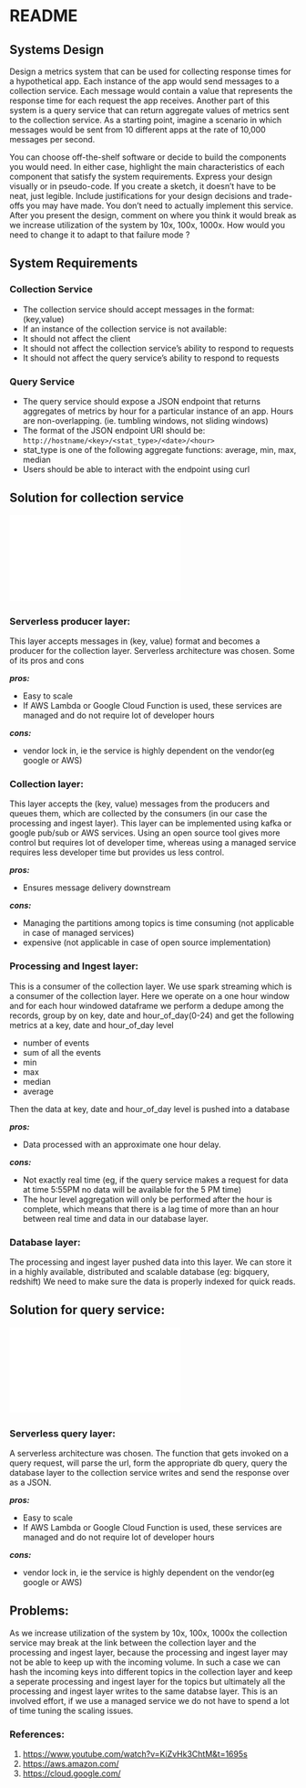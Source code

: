 # README

## Systems Design
Design a metrics system that can be used for collecting response times for a hypothetical app.
Each instance of the app would send messages to a collection service. Each message would
contain a value that represents the response time for each request the app receives. Another
part of this system is a query service that can return aggregate values of metrics sent to the
collection service. As a starting point, imagine a scenario in which messages would be sent from 10 different apps
at the rate of 10,000 messages per second.

You can choose off-the-shelf software or decide to build the components you would need. In
either case, highlight the main characteristics of each component that satisfy the system
requirements.
Express your design visually or in pseudo-code. If you create a sketch, it doesn’t have to be
neat, just legible. Include justifications for your design decisions and trade-offs you may have
made. You don’t need to actually implement this service​.
After you present the design, comment on where you think it would break as we increase
utilization of the system by 10x, 100x, 1000x. How would you need to change it to adapt to that
failure mode ?

## System Requirements

### Collection Service
* The collection service should accept messages in the format: (key,value)
* If an instance of the collection service is not available:
* It should not affect the client
* It should not affect the collection service’s ability to respond to requests
* It should not affect the query service’s ability to respond to requests

### Query Service
* The query service should expose a JSON endpoint that returns aggregates of metrics by
hour for a particular instance of an app. Hours are non-overlapping. (ie. tumbling
windows, not sliding windows)
* The format of the JSON endpoint URI should be: ```http://hostname/<key>/<stat_type>/<date>/<hour>```
* stat_type is one of the following aggregate functions: average, min, max, median
* Users should be able to interact with the endpoint using curl

## Solution for collection service
![Design Doc](./collection_service.pdf)

### Serverless producer layer:
This layer accepts messages in (key, value) format and becomes a producer for the collection layer. Serverless architecture was chosen. Some of its pros and cons

***pros:***
* Easy to scale
* If AWS Lambda or Google Cloud Function is used, these services are managed and do not require lot of developer hours

***cons:***
* vendor lock in, ie the service is highly dependent on the vendor(eg google or AWS)

### Collection layer:
This layer accepts the (key, value) messages from the producers and queues them, which are collected by the consumers (in our case the processing and ingest layer). This layer can be implemented using kafka or google pub/sub or AWS services. Using an open source tool gives more control but requires lot of developer time, whereas using a managed service requires less developer time but provides us less control.

***pros:***
* Ensures message delivery downstream

***cons:***
* Managing the partitions among topics is time consuming (not applicable in case of managed services)
* expensive (not applicable in case of open source implementation)

### Processing and Ingest layer:
This is a consumer of the collection layer. We use spark streaming which is a consumer of the collection layer. Here we operate on a one hour window and for each hour windowed dataframe we perform a dedupe among the records, group by on key, date and hour_of_day(0-24) and get the following metrics at a key, date and hour_of_day level
* number of events
* sum of all the events
* min 
* max
* median
* average

Then the data at key, date and hour_of_day level is pushed into a database

***pros:***
* Data processed with an approximate one hour delay.

***cons:***
* Not exactly real time (eg, if the query service makes a request for data at time 5:55PM no data will be available for the 5 PM time)
* The hour level aggregation will only be performed after the hour is complete, which means that there is a lag time of more than an hour between real time and data in our database layer.

### Database layer:
The processing and ingest layer pushed data into this layer. We can store it in a highly available, distributed and scalable database (eg: bigquery, redshift) We need to make sure the data is properly indexed for quick reads.

## Solution for query service:
![Design Doc](./query_service.pdf)

### Serverless query layer:
A serverless architecture was chosen. The function that gets invoked on a query request, will parse the url, form the appropriate db query, query the database layer to the collection service writes and send the response over as a JSON.

***pros:***
* Easy to scale
* If AWS Lambda or Google Cloud Function is used, these services are managed and do not require lot of developer hours

***cons:***
* vendor lock in, ie the service is highly dependent on the vendor(eg google or AWS)


## Problems:
As we increase utilization of the system by 10x, 100x, 1000x the collection service may break at the link between the collection layer and the processing and ingest layer, because the processing and ingest layer may not be able to keep up with the incoming volume. In such a case we can hash the incoming keys into different topics in the collection layer and keep a seperate processing and ingest layer for the topics but ultimately all the processing and ingest layer writes to the same databse layer. This is an involved effort, if we use a managed service we do not have to spend a lot of time tuning the scaling issues.

### References:
1. https://www.youtube.com/watch?v=KiZvHk3ChtM&t=1695s
2. https://aws.amazon.com/
3. https://cloud.google.com/